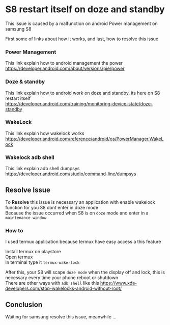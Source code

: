 # S8 restart itself on doze and standby
This issue is caused by a malfunction on android Power management on samsung S8  

First some of links about how it works, and last, how to resolve this issue  


### Power Management
This link explain how to android management the power  
https://developer.android.com/about/versions/pie/power

### Doze & standby
This link explain how to android work on doze and standby, its here on S8 restart itself  
https://developer.android.com/training/monitoring-device-state/doze-standby


### WakeLock
This link explain how wakelock works  
https://developer.android.com/reference/android/os/PowerManager.WakeLock

### Wakelock adb shell
This link explain adb shell dumpsys  
https://developer.android.com/studio/command-line/dumpsys

## Resolve Issue
To **Resolve** this issue is necessary an application with enable wakelock function for you S8 dont enter in doze mode  
Because the issue occurred when S8 is on `doze` mode and enter in a `maintenance window`

### How to
I used termux application because termux have easy access a this feature

Install termux on playstore  
Open termux  
In terminal type it `termux-wake-lock`

After this, your S8 will scape `doze mode` when the display off and lock, this is necessary every time your phone reboot or shutdown  
There are other ways with `adb shell` like this   https://www.xda-developers.com/stop-wakelocks-android-without-root/


## Conclusion
Waiting for samsung resolve this issue, meanwhile ...
